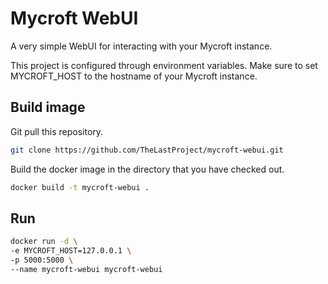 # Mycroft WebUI
A very simple WebUI for interacting with your Mycroft instance.

This project is configured through environment variables. Make sure to set MYCROFT_HOST to the hostname of your Mycroft instance.

## Build image
Git pull this repository.

```bash
git clone https://github.com/TheLastProject/mycroft-webui.git
```

Build the docker image in the directory that you have checked out.

```bash
docker build -t mycroft-webui .
```

## Run

```bash
docker run -d \
-e MYCROFT_HOST=127.0.0.1 \
-p 5000:5000 \
--name mycroft-webui mycroft-webui
```
